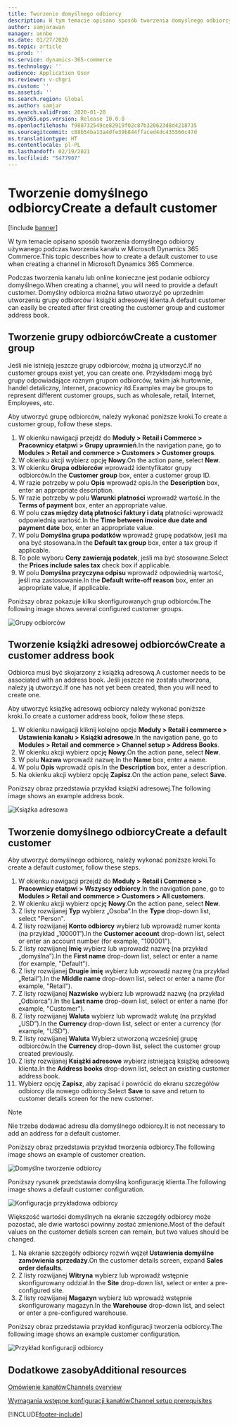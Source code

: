 ```yaml
---
title: Tworzenie domyślnego odbiorcy
description: W tym temacie opisano sposób tworzenia domyślnego odbiorcy używanego podczas tworzenia kanału w Microsoft Dynamics 365 Commerce.
author: samjarawan
manager: annbe
ms.date: 01/27/2020
ms.topic: article
ms.prod: ''
ms.service: dynamics-365-commerce
ms.technology: ''
audience: Application User
ms.reviewer: v-chgri
ms.custom: ''
ms.assetid: ''
ms.search.region: Global
ms.author: samjar
ms.search.validFrom: 2020-01-20
ms.dyn365.ops.version: Release 10.0.8
ms.openlocfilehash: f988732549ce82919f02c87b320623d8d4218735
ms.sourcegitcommit: c88b54ba13a4dfe39b844ffaced4dc435560c47d
ms.translationtype: HT
ms.contentlocale: pl-PL
ms.lasthandoff: 02/19/2021
ms.locfileid: "5477907"
---
```

# <a name="create-a-default-customer"></a><span data-ttu-id="1c09b-103">Tworzenie domyślnego odbiorcy</span><span class="sxs-lookup"><span data-stu-id="1c09b-103">Create a default customer</span></span>

[!include [banner](includes/banner.md)]

<span data-ttu-id="1c09b-104">W tym temacie opisano sposób tworzenia domyślnego odbiorcy używanego podczas tworzenia kanału w Microsoft Dynamics 365 Commerce.</span><span class="sxs-lookup"><span data-stu-id="1c09b-104">This topic describes how to create a default customer to use when creating a channel in Microsoft Dynamics 365 Commerce.</span></span>

<span data-ttu-id="1c09b-105">Podczas tworzenia kanału lub online konieczne jest podanie odbiorcy domyślnego.</span><span class="sxs-lookup"><span data-stu-id="1c09b-105">When creating a channel, you will need to provide a default customer.</span></span> <span data-ttu-id="1c09b-106">Domyślny odbiorca można łatwo utworzyć po uprzednim utworzeniu grupy odbiorców i książki adresowej klienta.</span><span class="sxs-lookup"><span data-stu-id="1c09b-106">A default customer can easily be created after first creating the customer group and customer address book.</span></span>

## <a name="create-a-customer-group"></a><span data-ttu-id="1c09b-107">Tworzenie grupy odbiorców</span><span class="sxs-lookup"><span data-stu-id="1c09b-107">Create a customer group</span></span>

<span data-ttu-id="1c09b-108">Jeśli nie istnieją jeszcze grupy odbiorców, można ją utworzyć.</span><span class="sxs-lookup"><span data-stu-id="1c09b-108">If no customer groups exist yet, you can create one.</span></span> <span data-ttu-id="1c09b-109">Przykładami mogą być grupy odpowiadające różnym grupom odbiorców, takim jak hurtownie, handel detaliczny, Internet, pracownicy itd.</span><span class="sxs-lookup"><span data-stu-id="1c09b-109">Examples may be groups to represent different customer groups, such as wholesale, retail, Internet, Employees, etc.</span></span>

<span data-ttu-id="1c09b-110">Aby utworzyć grupę odbiorców, należy wykonać poniższe kroki.</span><span class="sxs-lookup"><span data-stu-id="1c09b-110">To create a customer group, follow these steps.</span></span>

1. <span data-ttu-id="1c09b-111">W okienku nawigacji przejdź do **Moduły \> Retail i Commerce \> Pracownicy etatpwi \> Grupy uprawnień**.</span><span class="sxs-lookup"><span data-stu-id="1c09b-111">In the navigation pane, go to **Modules \> Retail and commerce \> Customers \> Customer groups**.</span></span>
1. <span data-ttu-id="1c09b-112">W okienku akcji wybierz opcję **Nowy**.</span><span class="sxs-lookup"><span data-stu-id="1c09b-112">On the action pane, select **New**.</span></span>
1. <span data-ttu-id="1c09b-113">W okienku **Grupa odbiorców** wprowadź identyfikator grupy odbiorców.</span><span class="sxs-lookup"><span data-stu-id="1c09b-113">In the **Customer group** box, enter a customer group ID.</span></span>
1. <span data-ttu-id="1c09b-114">W razie potrzeby w polu **Opis** wprowadź opis.</span><span class="sxs-lookup"><span data-stu-id="1c09b-114">In the **Description** box, enter an appropriate description.</span></span>
1. <span data-ttu-id="1c09b-115">W razie potrzeby w polu **Warunki płatności** wprowadź wartość.</span><span class="sxs-lookup"><span data-stu-id="1c09b-115">In the **Terms of payment** box, enter an appropriate value.</span></span>
1. <span data-ttu-id="1c09b-116">W polu **czas między datą płatności faktury i datą** płatności wprowadź odpowiednią wartość.</span><span class="sxs-lookup"><span data-stu-id="1c09b-116">In the **Time between invoice due date and payment date** box, enter an appropriate value.</span></span>
1. <span data-ttu-id="1c09b-117">W polu **Domyślna grupa podatków** wprowadź grupę podatków, jeśli ma ona być stosowana.</span><span class="sxs-lookup"><span data-stu-id="1c09b-117">In the **Default tax group** box, enter a tax group if applicable.</span></span>
1. <span data-ttu-id="1c09b-118">To pole wyboru **Ceny zawierają podatek**, jeśli ma być stosowane.</span><span class="sxs-lookup"><span data-stu-id="1c09b-118">Select the **Prices include sales tax** check box if applicable.</span></span>
1. <span data-ttu-id="1c09b-119">W polu **Domyślna przyczyna odpisu** wprowadź odpowiednią wartość, jeśli ma zastosowanie.</span><span class="sxs-lookup"><span data-stu-id="1c09b-119">In the **Default write-off reason** box, enter an appropriate value, if applicable.</span></span>

<span data-ttu-id="1c09b-120">Poniższy obraz pokazuje kilku skonfigurowanych grup odbiorców.</span><span class="sxs-lookup"><span data-stu-id="1c09b-120">The following image shows several configured customer groups.</span></span>

![Grupy odbiorców](media/customer-groups.png)

## <a name="create-a-customer-address-book"></a><span data-ttu-id="1c09b-122">Tworzenie książki adresowej odbiorców</span><span class="sxs-lookup"><span data-stu-id="1c09b-122">Create a customer address book</span></span>

<span data-ttu-id="1c09b-123">Odbiorca musi być skojarzony z książką adresową.</span><span class="sxs-lookup"><span data-stu-id="1c09b-123">A customer needs to be associated with an address book.</span></span> <span data-ttu-id="1c09b-124">Jeśli jeszcze nie została utworzona, należy ją utworzyć.</span><span class="sxs-lookup"><span data-stu-id="1c09b-124">If one has not yet been created, then you will need to create one.</span></span>

<span data-ttu-id="1c09b-125">Aby utworzyć książkę adresową odbiorcy należy wykonać poniższe kroki.</span><span class="sxs-lookup"><span data-stu-id="1c09b-125">To create a customer address book, follow these steps.</span></span>

1. <span data-ttu-id="1c09b-126">W okienku nawigacji kliknij kolejno opcje **Moduły \> Retail i commerce \> Ustawienia kanału \> Książki adresowe**.</span><span class="sxs-lookup"><span data-stu-id="1c09b-126">In the navigation pane, go to **Modules \> Retail and commerce \> Channel setup \> Address Books**.</span></span>
1. <span data-ttu-id="1c09b-127">W okienku akcji wybierz opcję **Nowy**.</span><span class="sxs-lookup"><span data-stu-id="1c09b-127">On the action pane, select **New**.</span></span>
1. <span data-ttu-id="1c09b-128">W polu **Nazwa** wprowadź nazwę.</span><span class="sxs-lookup"><span data-stu-id="1c09b-128">In the **Name** box, enter a name.</span></span>
1. <span data-ttu-id="1c09b-129">W polu **Opis** wprowadź opis.</span><span class="sxs-lookup"><span data-stu-id="1c09b-129">In the **Description** box, enter a description.</span></span>
1. <span data-ttu-id="1c09b-130">Na okienku akcji wybierz opcję **Zapisz**.</span><span class="sxs-lookup"><span data-stu-id="1c09b-130">On the action pane, select **Save**.</span></span>

<span data-ttu-id="1c09b-131">Poniższy obraz przedstawia przykład książki adresowej.</span><span class="sxs-lookup"><span data-stu-id="1c09b-131">The following image shows an example address book.</span></span>

![Książka adresowa](media/address-book.png)

## <a name="create-a-default-customer"></a><span data-ttu-id="1c09b-133">Tworzenie domyślnego odbiorcy</span><span class="sxs-lookup"><span data-stu-id="1c09b-133">Create a default customer</span></span>

<span data-ttu-id="1c09b-134">Aby utworzyć domyślnego odbiorcę, należy wykonać poniższe kroki.</span><span class="sxs-lookup"><span data-stu-id="1c09b-134">To create a default customer, follow these steps.</span></span>

1. <span data-ttu-id="1c09b-135">W okienku nawigacji przejdź do **Moduły \> Retail i Commerce \> Pracownicy etatpwi \> Wszyscy odbiorcy**.</span><span class="sxs-lookup"><span data-stu-id="1c09b-135">In the navigation pane, go to **Modules \> Retail and commerce \> Customers \> All customers**.</span></span>
1. <span data-ttu-id="1c09b-136">W okienku akcji wybierz opcję **Nowy**.</span><span class="sxs-lookup"><span data-stu-id="1c09b-136">On the action pane, select **New**.</span></span>
1. <span data-ttu-id="1c09b-137">Z listy rozwijanej **Typ** wybierz „Osoba”.</span><span class="sxs-lookup"><span data-stu-id="1c09b-137">In the **Type** drop-down list, select "Person".</span></span>
1. <span data-ttu-id="1c09b-138">Z listy rozwijanej **Konto odbiorcy** wybierz lub wprowadź numer konta (na przykład „100001”).</span><span class="sxs-lookup"><span data-stu-id="1c09b-138">In the **Customer account** drop-down list, select or enter an account number (for example, "100001").</span></span>
1. <span data-ttu-id="1c09b-139">Z listy rozwijanej **Imię** wybierz lub wprowadź nazwę (na przykład „domyślna”).</span><span class="sxs-lookup"><span data-stu-id="1c09b-139">In the **First name** drop-down list, select or enter a name (for example, "Default").</span></span>
1. <span data-ttu-id="1c09b-140">Z listy rozwijanej **Drugie imię** wybierz lub wprowadź nazwę (na przykład „Retail”).</span><span class="sxs-lookup"><span data-stu-id="1c09b-140">In the **Middle name** drop-down list, select or enter a name (for example, "Retail").</span></span>
1. <span data-ttu-id="1c09b-141">Z listy rozwijanej **Nazwisko** wybierz lub wprowadź nazwę (na przykład „Odbiorca”).</span><span class="sxs-lookup"><span data-stu-id="1c09b-141">In the **Last name** drop-down list, select or enter a name (for example, "Customer").</span></span>
1. <span data-ttu-id="1c09b-142">Z listy rozwijanej **Waluta** wybierz lub wprowadź walutę (na przykład „USD”).</span><span class="sxs-lookup"><span data-stu-id="1c09b-142">In the **Currency** drop-down list, select or enter a currency (for example, "USD").</span></span>
1. <span data-ttu-id="1c09b-143">Z listy rozwijanej **Waluta** Wybierz utworzoną wcześniej grupę odbiorców.</span><span class="sxs-lookup"><span data-stu-id="1c09b-143">In the **Currency** drop-down list, select the customer group created previously.</span></span>
1. <span data-ttu-id="1c09b-144">Z listy rozwijanej **Książki adresowe** wybierz istniejącą książkę adresową klienta.</span><span class="sxs-lookup"><span data-stu-id="1c09b-144">In the **Address books**  drop-down list, select an existing customer address book.</span></span>
1. <span data-ttu-id="1c09b-145">Wybierz opcję **Zapisz**, aby zapisać i powrócić do ekranu szczegółów odbiorcy dla nowego odbiorcy.</span><span class="sxs-lookup"><span data-stu-id="1c09b-145">Select **Save** to save and return to customer details screen for the new customer.</span></span>

> [!NOTE]
> <span data-ttu-id="1c09b-146">Nie trzeba dodawać adresu dla domyślnego odbiorcy.</span><span class="sxs-lookup"><span data-stu-id="1c09b-146">It is not necessary to add an address for a default customer.</span></span>

<span data-ttu-id="1c09b-147">Poniższy obraz przedstawia przykład tworzenia odbiorcy.</span><span class="sxs-lookup"><span data-stu-id="1c09b-147">The following image shows an example of customer creation.</span></span>

![Domyślne tworzenie odbiorcy](media/default-customer-creation.png)

<span data-ttu-id="1c09b-149">Poniższy rysunek przedstawia domyślną konfigurację klienta.</span><span class="sxs-lookup"><span data-stu-id="1c09b-149">The following image shows a default customer configuration.</span></span>

![Konfiguracja przykładowa odbiorcy](media/default-customer-configuration1.png)

<span data-ttu-id="1c09b-151">Większość wartości domyślnych na ekranie szczegóły odbiorcy może pozostać, ale dwie wartości powinny zostać zmienione.</span><span class="sxs-lookup"><span data-stu-id="1c09b-151">Most of the default values on the customer detials screen can remain, but two values should be changed.</span></span>

1. <span data-ttu-id="1c09b-152">Na ekranie szczegóły odbiorcy rozwiń węzeł **Ustawienia domyślne zamówienia sprzedaży**.</span><span class="sxs-lookup"><span data-stu-id="1c09b-152">On the customer details screen, expand **Sales order defaults**.</span></span>
1. <span data-ttu-id="1c09b-153">Z listy rozwijanej **Witryna** wybierz lub wprowadź wstępnie skonfigurowany oddział.</span><span class="sxs-lookup"><span data-stu-id="1c09b-153">In the **Site** drop-down list, select or enter a pre-configured site.</span></span>
1. <span data-ttu-id="1c09b-154">Z listy rozwijanej **Magazyn** wybierz lub wprowadź wstępnie skonfigurowany magazyn.</span><span class="sxs-lookup"><span data-stu-id="1c09b-154">In the **Warehouse** drop-down list, and select or enter a pre-configured warehouse.</span></span>

<span data-ttu-id="1c09b-155">Poniższy obraz przedstawia przykład konfiguracji tworzenia odbiorcy.</span><span class="sxs-lookup"><span data-stu-id="1c09b-155">The following image shows an example customer configuration.</span></span>

![Przykład konfiguracji odbiorcy](media/default-customer-configuration2.png)

## <a name="additional-resources"></a><span data-ttu-id="1c09b-157">Dodatkowe zasoby</span><span class="sxs-lookup"><span data-stu-id="1c09b-157">Additional resources</span></span>

[<span data-ttu-id="1c09b-158">Omówienie kanałów</span><span class="sxs-lookup"><span data-stu-id="1c09b-158">Channels overview</span></span>](channels-overview.md)

[<span data-ttu-id="1c09b-159">Wymagania wstępne konfiguracji kanałów</span><span class="sxs-lookup"><span data-stu-id="1c09b-159">Channel setup prerequisites</span></span>](channels-prerequisites.md)


[!INCLUDE[footer-include](../includes/footer-banner.md)]
